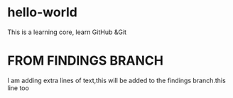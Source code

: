 # hello-world
This is a learning core, learn GitHub &amp;Git

# FROM FINDINGS BRANCH  
I am adding extra lines of text,this will be added to the findings branch.this line too
